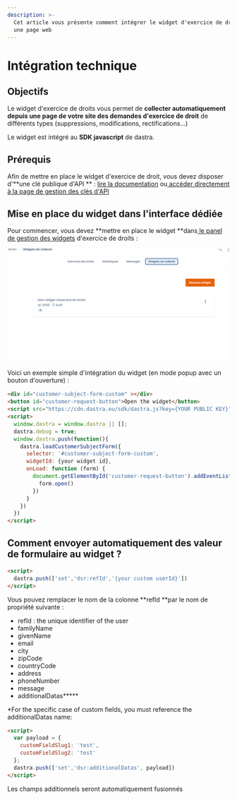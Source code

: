```yaml
---
description: >-
  Cet article vous présente comment intégrer le widget d'exercice de droit dans
  une page web
---
```


# Intégration technique

## Objectifs

Le widget d'exercice de droits vous permet de **collecter automatiquement depuis une page de votre site des demandes d'exercice de droit** de différents types (suppressions, modifications, rectifications...)

Le widget est intégré au **SDK javascript** de dastra.

## Prérequis

Afin de mettre en place le widget d'exercice de droit, vous devez disposer d'**une clé publique d'API ** : [lire la documentation](../settings/gestion-des-cles-dapi.md) ou[ accéder directement à la page de gestion des clés d'API](https://app.dasta.eu/general-settings/api)

## Mise en place du widget dans l'interface dédiée

Pour commencer, vous devez **mettre en place le widget **dans[ le panel de gestion des widgets](https://app.dasta.eu/workspace/data-subject-request/integrations) d'exercice de droits :&#x20;

![](<../../.gitbook/assets/image (250).png>)

Voici un exemple simple d'intégration du widget (en mode popup avec un bouton d'ouverture) :

```html
<div id="customer-subject-form-custom" ></div>
<button id="customer-request-button">Open the widget</button>
<script src="https://cdn.dastra.eu/sdk/dastra.js?key={YOUR PUBLIC KEY}" async></script>
<script>
  window.dastra = window.dastra || [];
  dastra.debug = true;
  window.dastra.push(function(){
    dastra.loadCustomerSubjectForm({
      selector: '#customer-subject-form-custom',
      widgetId: {your widget id},
      onLoad: function (form) {
        document.getElementById('customer-request-button').addEventListener('click',function () {
          form.open()
        })
      }
    })
  })
</script>
```



## Comment envoyer automatiquement des valeur de formulaire au widget ?

```html
<script>
  dastra.push(['set','dsr:refId','{your custom userId}'])
</script>
```

Vous pouvez remplacer le nom de la colonne **refId **par le nom de propriété suivante :&#x20;

* refId : the unique identifier of the user
* familyName&#x20;
* givenName
* email
* city
* zipCode
* countryCode
* address
* phoneNumber
* message
* additionalDatas**\***

\*For the specific case of custom fields, you must reference the additionalDatas name:

```html
<script>
  var payload = {
    customFieldSlug1: 'test', 
    customFieldSlug2: 'test'
  };
  dastra.push(['set','dsr:additionalDatas', payload])
</script>
```

Les champs additionnels seront automatiquement fusionnés

